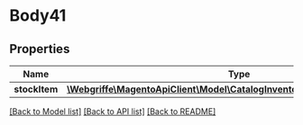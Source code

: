 # Body41

## Properties
Name | Type | Description | Notes
------------ | ------------- | ------------- | -------------
**stockItem** | [**\Webgriffe\MagentoApiClient\Model\CatalogInventoryDataStockItemInterface**](CatalogInventoryDataStockItemInterface.md) |  | 

[[Back to Model list]](../README.md#documentation-for-models) [[Back to API list]](../README.md#documentation-for-api-endpoints) [[Back to README]](../README.md)


